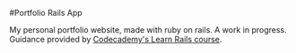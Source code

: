 #Portfolio Rails App

My personal portfolio website, made with ruby on rails. A work in progress. Guidance provided by [Codecademy's Learn Rails course](https://www.codecademy.com/en/courses/learn-rails). 